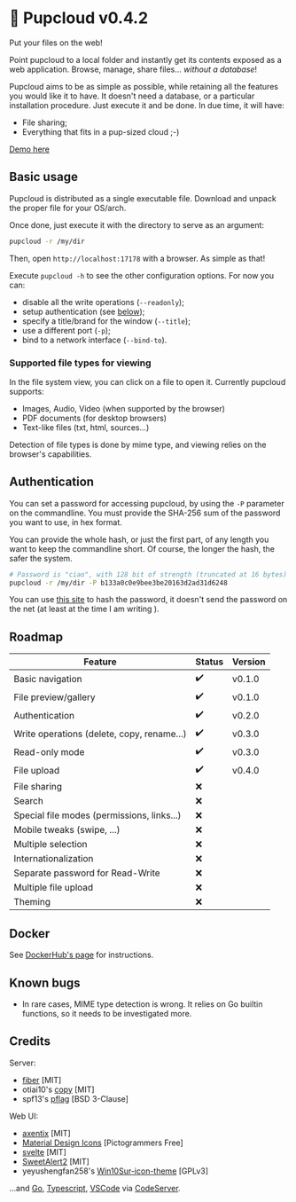 # 🐶 Pupcloud v0.4.2

Put your files on the web!

Point pupcloud to a local folder and instantly get its contents exposed as a web
application. Browse, manage, share files... _without a database_!

Pupcloud aims to be as simple as possible, while retaining all the features you
would like it to have. It doesn't need a database, or a particular installation
procedure. Just execute it and be done. In due time, it will have:

- File sharing;
- Everything that fits in a pup-sized cloud ;-)

[Demo here](https://pupcloud-8a4ymrr0t-me-germanorizzo.vercel.app/)

## Basic usage

Pupcloud is distributed as a single executable file. Download and unpack the
proper file for your OS/arch.

Once done, just execute it with the directory to serve as an argument:

```bash
pupcloud -r /my/dir
```

Then, open `http://localhost:17178` with a browser. As simple as that!

Execute `pupcloud -h` to see the other configuration options. For now you can:

- disable all the write operations (`--readonly`);
- setup authentication (see [below](#auth));
- specify a title/brand for the window (`--title`);
- use a different port (`-p`);
- bind to a network interface (`--bind-to`).

### Supported file types for viewing

In the file system view, you can click on a file to open it. Currently pupcloud
supports:

- Images, Audio, Video (when supported by the browser)
- PDF documents (for desktop browsers)
- Text-like files (txt, html, sources...)

Detection of file types is done by mime type, and viewing relies on the
browser's capabilities.

## <a name="auth"></a>Authentication

You can set a password for accessing pupcloud, by using the `-P` parameter on
the commandline. You must provide the SHA-256 sum of the password you want to
use, in hex format.

You can provide the whole hash, or just the first part, of any length you want
to keep the commandline short. Of course, the longer the hash, the safer the
system.

```bash
# Password is "ciao", with 128 bit of strength (truncated at 16 bytes)
pupcloud -r /my/dir -P b133a0c0e9bee3be20163d2ad31d6248
```

You can use [this site](https://emn178.github.io/online-tools/sha256.html) to
hash the password, it doesn't send the password on the net (at least at the time
I am writing ).

## Roadmap

| Feature                                    | Status | Version |
| ------------------------------------------ | ------ | ------- |
| Basic navigation                           | ✔️     | v0.1.0  |
| File preview/gallery                       | ✔️     | v0.1.0  |
| Authentication                             | ✔️     | v0.2.0  |
| Write operations (delete, copy, rename...) | ✔️     | v0.3.0  |
| Read-only mode                             | ✔️     | v0.3.0  |
| File upload                                | ✔️     | v0.4.0  |
| File sharing                               | ❌     |         |
| Search                                     | ❌     |         |
| Special file modes (permissions, links...) | ❌     |         |
| Mobile tweaks (swipe, ...)                 | ❌     |         |
| Multiple selection                         | ❌     |         |
| Internationalization                       | ❌     |         |
| Separate password for Read-Write           | ❌     |         |
| Multiple file upload                       | ❌     |         |
| Theming                                    | ❌     |         |

## Docker

See [DockerHub's page](https://hub.docker.com/r/germanorizzo/pupcloud) for
instructions.

## Known bugs

- In rare cases, MIME type detection is wrong. It relies on Go builtin
  functions, so it needs to be investigated more.

## Credits

Server:

- [fiber](https://gofiber.io/) [MIT]
- otiai10's [copy](https://github.com/otiai10/copy) [MIT]
- spf13's [pflag](https://github.com/spf13/pflag) [BSD 3-Clause]

Web UI:

- [axentix](https://useaxentix.com/) [MIT]
- [Material Design Icons](https://materialdesignicons.com/) [Pictogrammers Free]
- [svelte](https://svelte.dev/) [MIT]
- [SweetAlert2](https://github.com/sweetalert2/sweetalert2) [MIT]
- yeyushengfan258's
  [Win10Sur-icon-theme](https://github.com/yeyushengfan258/Win10Sur-icon-theme)
  [GPLv3]

...and [Go](https://go.dev), [Typescript](https://www.typescriptlang.org),
[VSCode](https://code.visualstudio.com) via 
[CodeServer](https://github.com/coder/code-server).
